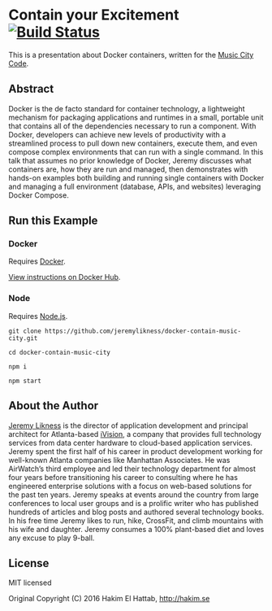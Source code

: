 # Contain your Excitement [![Build Status](https://travis-ci.org/jeremylikness/docker-contain-music-city.svg?branch=master)](https://travis-ci.org/jeremylikness/docker-contain-music-city) 

This is a presentation about Docker containers, written for the [Music City Code](https://www.musiccitycode.com/). 

## Abstract 

Docker is the de facto standard for container technology, a lightweight mechanism for packaging applications and runtimes in a small, portable unit that contains all of the dependencies necessary to run a component. With Docker, developers can achieve new levels of productivity with a streamlined process to pull down new containers, execute them, and even compose complex environments that can run with a single command. In this talk that assumes no prior knowledge of Docker, Jeremy discusses what containers are, how they are run and managed, then demonstrates with hands-on examples both building and running single containers with Docker and managing a full environment (database, APIs, and websites) leveraging Docker Compose. 

## Run this Example 

### Docker 

Requires [Docker](https://www.docker.com). 

[View instructions on Docker Hub](https://hub.docker.com/r/jlikness/docker-contain-mcc/).

### Node

Requires [Node.js](https://nodejs.org).

`git clone https://github.com/jeremylikness/docker-contain-music-city.git` 

`cd docker-contain-music-city` 

`npm i` 

`npm start`

## About the Author 

[Jeremy Likness](https://twitter.com/JeremyLikness) is the director of application development and principal architect for Atlanta-based [iVision](https://ivision.com), a company that provides full technology services from data center hardware to cloud-based application services. Jeremy spent the first half of his career in product development working for well-known Atlanta companies like Manhattan Associates. He was AirWatch’s third employee and led their technology department for almost four years before transitioning his career to consulting where he has engineered enterprise solutions with a focus on web-based solutions for the past ten years. Jeremy speaks at events around the country from large conferences to local user groups and is a prolific writer who has published hundreds of articles and blog posts and authored several technology books. In his free time Jeremy likes to run, hike, CrossFit, and climb mountains with his wife and daughter. Jeremy consumes a 100% plant-based diet and loves any excuse to play 9-ball. 

## License

MIT licensed

Original Copyright (C) 2016 Hakim El Hattab, http://hakim.se
